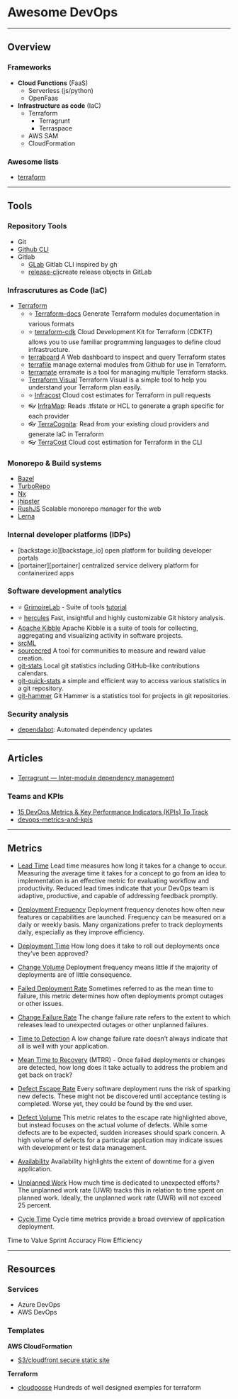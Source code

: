 # Awesome DevOps


------------------------------------------------------------------------------------------
## Overview

### Frameworks

* __Cloud Functions__ (FaaS)
  * Serverless (js/python)
  * OpenFaas
* __Infrastructure as code__ (IaC)
  * Terraform
    * Terragrunt
    * Terraspace
  * AWS SAM
  * CloudFormation

### Awesome lists
* [terraform](https://project-awesome.org/shuaibiyy/awesome-terraform)

------------------------------------------------------------------------------------------
## Tools

### Repository Tools
* Git
 * [Github CLI](https://cli.github.com/)
 * Gitlab
   * [GLab](https://github.com/profclems/glab) Gitlab CLI inspired by gh
   * [release-cli](https://gitlab.com/gitlab-org/release-cli)create release objects in GitLab

### Infrascrutures as Code (IaC)

* [Terraform]()
  * ⭐ [Terraform-docs](https://terraform-docs.io/) Generate Terraform modules documentation in various formats
  * ⭐ [terraform-cdk](https://github.com/hashicorp/terraform-cdk) Cloud Development Kit for Terraform (CDKTF) allows you to use familiar programming languages to define cloud infrastructure. 
  * [terraboard](https://terraboard.io/) A Web dashboard to inspect and query Terraform states
  * [terrafile](https://github.com/coretech/terrafile) manage external modules from Github for use in Terraform.
  * [terramate](https://github.com/mineiros-io/terramate) erramate is a tool for managing multiple Terraform stacks.
  * [Terraform Visual](https://github.com/hieven/terraform-visual) Terraform Visual is a simple tool to help you understand your Terraform plan easily.
  * ⭐ [Infracost](https://www.infracost.io/) Cloud cost estimates for Terraform in pull requests
  * 👓 [InfraMap](https://github.com/cycloidio/inframap): Reads .tfstate or HCL to generate a graph specific for each provider
  * 👓 [TerraCognita](https://github.com/cycloidio/terracognita): Read from your existing cloud providers and generate IaC in Terraform
  * 👓 [TerraCost](https://github.com/cycloidio/terracost) Cloud cost estimation for Terraform in the CLI

### Monorepo & Build systems
* [Bazel]()
* [TurboRepo](https://turborepo.org/)
* [Nx](https://nx.dev/)
* [jhipster](https://www.jhipster.tech/installation/)
* [RushJS](https://rushjs.io/) Scalable monorepo manager for the web
* [Lerna](/)
  
### Internal developer platforms (IDPs)
* [backstage.io][backstage_io] open platform for building developer portals
* [portainer][portainer] centralized service delivery platform for containerized apps

### Software development analytics
* :star: [GrimoireLab](https://chaoss.github.io/grimoirelab/) - Suite of tools [tutorial](https://chaoss.github.io/grimoirelab-tutorial/)
* :star: [hercules]( https://github.com/src-d/hercules]) Fast, insightful and highly customizable Git history analysis.
* [Apache Kibble](https://kibble.apache.org/) Apache Kibble is a suite of tools for collecting, aggregating and visualizing activity in software projects.
* [srcML](https://www.srcml.org/)
* [sourcecred](https://sourcecred.io/) A tool for communities to measure and reward value creation.
* [git-stats](https://github.com/IonicaBizau/git-stats) Local git statistics including GitHub-like contributions calendars.
* [git-quick-stats](https://github.com/arzzen/git-quick-stats) a simple and efficient way to access various statistics in a git repository.
* [git-hammer](https://github.com/asharov/git-hammer) Git Hammer is a statistics tool for projects in git repositories.

### Security analysis
* [dependabot](https://dependabot.com/): Automated dependency updates


------------------------------------------------------------------------------------------
## Articles

### 
* [Terragrunt — Inter-module dependency management](https://itnext.io/terragrunt-inter-module-dependency-management-36528693acdf)

### Teams and KPIs
* [15 DevOps Metrics & Key Performance Indicators (KPIs) To Track](https://phoenixnap.com/blog/devops-metrics-kpis)
* [devops-metrics-and-kpis](https://www.appdynamics.com/topics/devops-metrics-and-kpis#~8-devops-resources)


------------------------------------------------------------------------------------------
## Metrics

* [Lead Time]() Lead time measures how long it takes for a change to occur. <br/> Measuring the average time it takes for a concept to go from an idea to implementation is an effective metric for evaluating workflow and productivity. Reduced lead times indicate that your DevOps team is adaptive, productive, and capable of addressing feedback promptly.
* [Deployment Frequency]() Deployment frequency denotes how often new features or capabilities are launched. Frequency can be measured on a daily or weekly basis. Many organizations prefer to track deployments daily, especially as they improve efficiency.
* [Deployment Time]() How long does it take to roll out deployments once they’ve been approved?
* [Change Volume]() Deployment frequency means little if the majority of deployments are of little consequence.
* [Failed Deployment Rate]() Sometimes referred to as the mean time to failure, this metric determines how often deployments prompt outages or other issues.
* [Change Failure Rate]() The change failure rate refers to the extent to which releases lead to unexpected outages or other unplanned failures.
* [Time to Detection]() A low change failure rate doesn’t always indicate that all is well with your application.
* [Mean Time to Recovery]() (MTRR) - Once failed deployments or changes are detected, how long does it take actually to address the problem and get back on track?

* [Defect Escape Rate]() Every software deployment runs the risk of sparking new defects. These might not be discovered until acceptance testing is completed. Worse yet, they could be found by the end user.
* [Defect Volume]() This metric relates to the escape rate highlighted above, but instead focuses on the actual volume of defects. While some defects are to be expected, sudden increases should spark concern. A high volume of defects for a particular application may indicate issues with development or test data management.
* [Availability]() Availability highlights the extent of downtime for a given application.
* [Unplanned Work]() How much time is dedicated to unexpected efforts? The unplanned work rate (UWR) tracks this in relation to time spent on planned work. Ideally, the unplanned work rate (UWR) will not exceed 25 percent.
* [Cycle Time]() Cycle time metrics provide a broad overview of application deployment.

Time to Value
Sprint Accuracy
Flow Efficiency

------------------------------------------------------------------------------------------

## Resources

### Services

* Azure DevOps
* AWS DevOps

### Templates

__AWS CloudFormation__  
* [S3/cloudfront secure static site](https://github.com/aws-samples/amazon-cloudfront-secure-static-site)
 
__Terraform__  
* [cloudposse](https://github.com/cloudposse) Hundreds of well designed exemples for terraform




